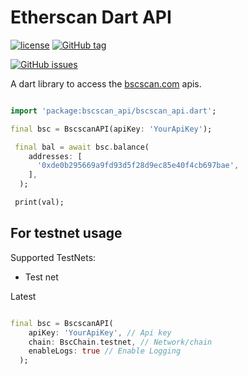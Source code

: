 # Etherscan Dart API

[![license](https://img.shields.io/github/license/Zfinix/etherscan_api.svg)](https://github.com/kryptogo/etherscan_api/blob/main/LICENSE.md)
[![GitHub tag](https://img.shields.io/github/tag/Zfinix/etherscan_api.svg)](https://github.com/kryptogo/etherscan_api)

[![GitHub issues](https://img.shields.io/github/issues/Zfinix/etherscan_api.svg)](https://github.com/kryptogo/etherscan_api/issues)

A dart library to access the [bscscan.com](https://bscscan.com/apis) apis.

```dart

import 'package:bscscan_api/bscscan_api.dart';

final bsc = BscscanAPI(apiKey: 'YourApiKey');

 final bal = await bsc.balance(
    addresses: [
      '0xde0b295669a9fd93d5f28d9ec85e40f4cb697bae',
    ],
  );

 print(val);

```

## For testnet usage

Supported TestNets:

- Test net

Latest

```dart

final bsc = BscscanAPI(
    apiKey: 'YourApiKey', // Api key
    chain: BscChain.testnet, // Network/chain
    enableLogs: true // Enable Logging
  );
```
